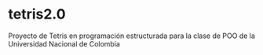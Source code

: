 # tetris2.0
Proyecto de Tetris en programación estructurada para la clase de POO de la Universidad Nacional de Colombia

